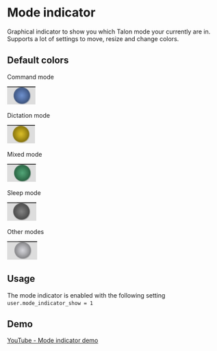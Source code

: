 # Mode indicator

Graphical indicator to show you which Talon mode your currently are in. Supports a lot of settings to move, resize and change colors.

## Default colors

Command mode

![Command mode](./images/command.png)

Dictation mode

![Dictation mode](./images/dictation.png)

Mixed mode

![Mixed mode](./images/mixed.png)

Sleep mode

![Sleep mode](./images/sleep.png)

Other modes

![Others mode](./images/other.png)

## Usage

The mode indicator is enabled with the following setting
`user.mode_indicator_show = 1`

## Demo

[YouTube - Mode indicator demo](https://youtu.be/1lqtfM4vvH4)

